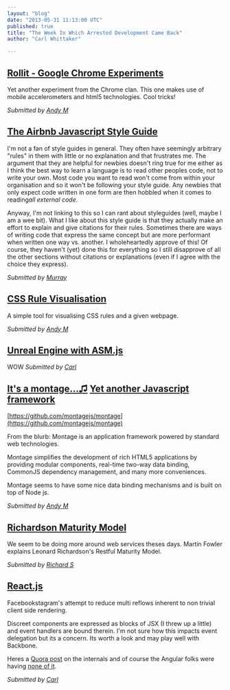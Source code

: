 ```yaml
---
layout: "blog"
date: "2013-05-31 11:13:00 UTC"
published: true
title: "The Week In Which Arrested Development Came Back"
author: "Carl Whittaker"

---
```


## [Rollit - Google Chrome Experiments](http://chrome.com/campaigns/rollit) Yet another experiment from the Chrome clan. This one makes use of mobile accelerometers and html5 technologies. Cool tricks! _Submitted by [Andy M](http://www.unboxedconsulting.com/people/andrew-mitchell)_

## [The Airbnb Javascript Style Guide](https://github.com/airbnb/javascript)

I'm not a fan of style guides in general. They often have seemingly arbitrary "rules" in them with little or no explanation and that frustrates me. The argument that they are helpful for newbies doesn't ring true for me either as I think the best way to learn a language is to read other peoples code, not to write your own. Most code you want to read won't come from within your organisation and so it won't be following your style guide. Any newbies that only expect code written in one form are then hobbled when it comes to reading*all external code*.

Anyway, I'm not linking to this so I can rant about styleguides (well, maybe I am a wee bit). What I like about this style guide is that they actually make an effort to explain and give citations for their rules. Sometimes there are ways of writing code that express the same concept but are more performant when written one way vs. another. I wholeheartedly approve of this! Of course, they haven't (yet) done this for everything so I still disapprove of all the other sections without citations or explanations (even if I agree with the choice they express). _Submitted by [Murray](/people/murray-steele)_

## [CSS Rule Visualisation](http://css.benjaminbenben.com/) A simple tool for visualising CSS rules and a given webpage. _Submitted by [Andy M](http://www.unboxedconsulting.com/people/andrew-mitchell)_

## [Unreal Engine with ASM.js](http://www.flickr.com/photos/lyle/8894605855/) WOW_Submitted by [Carl](/people/carl-whittaker)_

## [It's a montage…♫](http://www.youtube.com/watch?v=JU9Uwhjlog8) [Yet another Javascript framework](http://montagejs.org/) [https://github.com/montagejs/montage](https://github.com/montagejs/montage)

From the blurb: Montage is an application framework powered by standard web technologies.

Montage simplifies the development of rich HTML5 applications by providing modular components, real-time two-way data binding, CommonJS dependency management, and many more conveniences.

Montage seems to have some nice data binding mechanisms and is built on top of Node js. _Submitted by [Andy M](http://www.unboxedconsulting.com/people/andrew-mitchell)_

## [Richardson Maturity Model](http://martinfowler.com/articles/richardsonMaturityModel.html) We seem to be doing more around web services theses days. Martin Fowler explains Leonard Richardson's Restful Maturity Model. _Submitted by [Richard S](/people/richard-stobart)_

## [React.js](http://facebook.github.io/react/) Facebookstagram's attempt to reduce multi reflows inherent to non trivial client side rendering.

Discreet components are expressed as blocks of JSX (I threw up a little) and event handlers are bound therein. I'm not sure how this impacts event delegation but its a concern. Its worth a look and may play well with Backbone.

Heres a [Quora post](http://www.quora.com/Pete-Hunt/Posts/React-Under-the-Hood) on the internals and of course the Angular folks were having [none of it](https://medium.com/make-your-own-apps/e71bcedc36b). _Submitted by [Carl](/people/carl-whittaker)_


